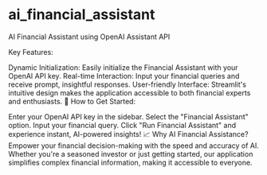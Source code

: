 # ai_financial_assistant
AI Financial Assistant using OpenAI Assistant API

 Key Features:

Dynamic Initialization: Easily initialize the Financial Assistant with your OpenAI API key.
Real-time Interaction: Input your financial queries and receive prompt, insightful responses.
User-friendly Interface: Streamlit's intuitive design makes the application accessible to both financial experts and enthusiasts.
🌟 How to Get Started:

Enter your OpenAI API key in the sidebar.
Select the "Financial Assistant" option.
Input your financial query.
Click "Run Financial Assistant" and experience instant, AI-powered insights!
📈 Why AI Financial Assistance?
Empower your financial decision-making with the speed and accuracy of AI. Whether you're a seasoned investor or just getting started, our application simplifies complex financial information, making it accessible to everyone.
